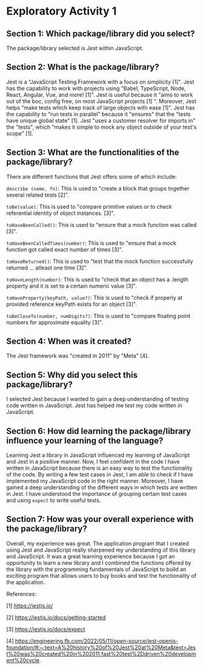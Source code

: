 # Exploratory Activity 1

## Section 1: Which package/library did you select?
   The package/library selected is Jest within JavaScript.
## Section 2:  What is the package/library?
Jest is a "JavaScript Testing Framework with a focus on simplicity [1]". Jest has the capability to work with projects using "Babel, TypeScript, Node, React, Angular, Vue, and more! [1]". Jest is useful because it "aims to work out of the boc, config free, on most JavaScript projects [1] ". Moreover, Jest helps "make tests which keep track of large objects with ease [1]". Jest has the capability to "run tests in parallel" because it "ensures" that the "tests have unique global state" [1]. Jest "uses a customer resolver for imports in" the "tests", which "makes it simple to mock any object outside of your test's scope" [1].  

## Section 3: What are the functionalities of the package/library?
There are different functions that Jest offers some of which include:

`describe (name, fn)`: This is used to "create a block that groups together several related tests [2]".

`toBe(value)`: This is used to "compare primitive values or to check referential identity of object instances. [3]".

`toHaveBeenCalled()`: This is used to "ensure that a mock function was called [3]".

`toHaveBeenCalledTimes(number)`: This is used to "ensure that a mock function got called exact number of times [3]".

`toHaveReturned()`: This is used to "test that the mock function successfully returned ... atleast one time [3]".

`toHaveLength(number)`: This is used to "check that an object has a .length property and it is set to a certain numeric value [3]".

`toHaveProperty(keyPath, value?)`: This is used to "check if properly at provided reference keyPath exists for an object [3]".

`toBeCloseTo(number, numDigits?)`: This is used to "compare floating point numbers for approximate equality [3]".


## Section 4: When was it created?
The Jest framework was "created in 2011" by "Meta" [4].

## Section 5: Why did you select this package/library?
I selected Jest because I wanted to gain a deep understanding of testing code written in JavaScript. Jest has helped me test my code written in JavaScript.  

## Section 6: How did learning the package/library influence your learning of the language?
Learning Jest a library in JavaScript influenced my learning of JavaScript and Jest in a positive manner. Now, I feel confident in the code I have written in JavaScript because there is an easy way to test the functionality of the code. By writing a few test cases in Jest, I am able to check if I have implemented my JavaScript code in the right manner. Moreover, I have gained a deep understanding of the different ways in which tests are written in Jest. I have understood the importance of grouping certain test cases and using `expect` to write useful tests. 

## Section 7: How was your overall experience with the package/library?
Overall, my experience was great. The application program that I created using Jest and JavaScript really sharpened my understanding of this library and JavaScript. It was a great learning experience because I got an opportunity to learn a new library and I combined the functions offered by the library with the programming fundamentals of JavaScript to build an exciting program that allows users to buy books and test the functionality of the application.


References:

[1] https://jestjs.io/ 

[2] https://jestjs.io/docs/getting-started

[3] https://jestjs.io/docs/expect

[4] https://engineering.fb.com/2022/05/11/open-source/jest-openjs-foundation/#:~:text=A%20history%20of%20Jest%20at%20Meta&text=Jest%20was%20created%20in%202011,fast%20test%2Ddriven%20development%20cycle.





















   

